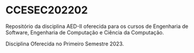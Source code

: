 # CCESEC202202

Repositório da disciplina AED-II oferecida para os cursos de Engenharia de Software, Engenharia de Computação e Ciência da Computação.

Disciplina Oferecida no Primeiro Semestre 2023.



